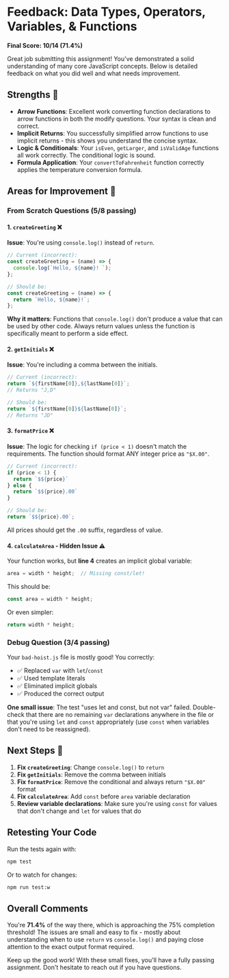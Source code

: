 # Feedback: Data Types, Operators, Variables, & Functions

**Final Score: 10/14 (71.4%)**

Great job submitting this assignment! You've demonstrated a solid understanding of many core JavaScript concepts. Below is detailed feedback on what you did well and what needs improvement.

## Strengths 💪

- **Arrow Functions**: Excellent work converting function declarations to arrow functions in both the modify questions. Your syntax is clean and correct.
- **Implicit Returns**: You successfully simplified arrow functions to use implicit returns - this shows you understand the concise syntax.
- **Logic & Conditionals**: Your `isEven`, `getLarger`, and `isValidAge` functions all work correctly. The conditional logic is sound.
- **Formula Application**: Your `convertToFahrenheit` function correctly applies the temperature conversion formula.

## Areas for Improvement 🎯

### From Scratch Questions (5/8 passing)

#### 1. `createGreeting` ❌
**Issue**: You're using `console.log()` instead of `return`.

```js
// Current (incorrect):
const createGreeting = (name) => {
  console.log(`Hello, ${name}! `);
};

// Should be:
const createGreeting = (name) => {
  return `Hello, ${name}!`;
};
```

**Why it matters**: Functions that `console.log()` don't produce a value that can be used by other code. Always return values unless the function is specifically meant to perform a side effect.

#### 2. `getInitials` ❌
**Issue**: You're including a comma between the initials.

```js
// Current (incorrect):
return `${firstName[0]},${lastName[0]}`;
// Returns "J,D"

// Should be:
return `${firstName[0]}${lastName[0]}`;
// Returns "JD"
```

#### 3. `formatPrice` ❌
**Issue**: The logic for checking `if (price < 1)` doesn't match the requirements. The function should format ANY integer price as `"$X.00"`.

```js
// Current (incorrect):
if (price < 1) {
  return `$${price}`
} else {
  return `$${price}.00`
}

// Should be:
return `$${price}.00`;
```

All prices should get the `.00` suffix, regardless of value.

#### 4. `calculateArea` - Hidden Issue ⚠️
Your function works, but **line 4** creates an implicit global variable:

```js
area = width * height;  // Missing const/let!
```

This should be:

```js
const area = width * height;
```

Or even simpler:

```js
return width * height;
```

### Debug Question (3/4 passing)

Your `bad-hoist.js` file is mostly good! You correctly:
- ✅ Replaced `var` with `let`/`const`
- ✅ Used template literals
- ✅ Eliminated implicit globals
- ✅ Produced the correct output

**One small issue**: The test "uses let and const, but not var" failed. Double-check that there are no remaining `var` declarations anywhere in the file or that you're using `let` and `const` appropriately (use `const` when variables don't need to be reassigned).

## Next Steps 🚀

1. **Fix `createGreeting`**: Change `console.log()` to `return`
2. **Fix `getInitials`**: Remove the comma between initials
3. **Fix `formatPrice`**: Remove the conditional and always return `"$X.00"` format
4. **Fix `calculateArea`**: Add `const` before `area` variable declaration
5. **Review variable declarations**: Make sure you're using `const` for values that don't change and `let` for values that do

## Retesting Your Code

Run the tests again with:
```sh
npm test
```

Or to watch for changes:
```sh
npm run test:w
```

## Overall Comments

You're **71.4%** of the way there, which is approaching the 75% completion threshold! The issues are small and easy to fix - mostly about understanding when to use `return` vs `console.log()` and paying close attention to the exact output format required. 

Keep up the good work! With these small fixes, you'll have a fully passing assignment. Don't hesitate to reach out if you have questions.
